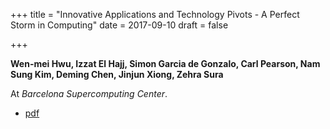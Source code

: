 +++
title = "Innovative Applications and Technology Pivots - A Perfect Storm in Computing"
date = 2017-09-10
draft = false

+++

**Wen-mei Hwu, Izzat El Hajj, Simon Garcia de Gonzalo, Carl Pearson, Nam Sung Kim, Deming Chen, Jinjun Xiong, Zehra Sura**

At *Barcelona Supercomputing Center*.

* [pdf](/pdf/20170910_hwu_bsc.pdf)